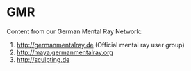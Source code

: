 GMR
===

Content from our German Mental Ray Network:

1. http://germanmentalray.de (Official mental ray user group)
2. http://maya.germanmentalray.org
3. http://sculpting.de


